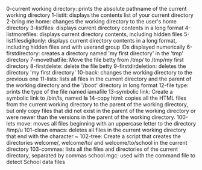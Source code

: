 0-current working directory: prints the absolute pathname of the current working directory
1-listit: displays the contents list of your current directory
2-bring me home: changes the working directory to the user's home directory
3-listfiles: displays current directory contents in a long format
4-listmorefiles: displays current directory contents, including hidden files
5-listfilesdigitonly: displays current directory contents in a long format, including hidden files and with userand group IDs displayed numerically
6-firstdirectory: creates a directory named 'my first directory' in the 'tmp' directory
7-movethatfile: Move the file betty from /tmp/ to /tmp/my first directory
8-firstdelete: delete the file betty
9-firstdirdeletion: deletes the directory 'my first directory'
10-back: changes the working directory to the previous one
11-lists: lists all files in the current directory and the parent of the working directory and the '/boot' directory in long format
12-file type: prints the type of the file named iamafile
13-symbolic link: Create a symbolic link to /bin/ls, named __ls__
14-copy html: copies all the HTML files from the current working directory to the parent of the working directory, but only copy files that did not exist in the parent of the working directory or were newer than the versions in the parent of the working directory.
100-lets move: moves all files beginning with an uppercase letter to the directory /tmp/u
101-clean emacs: deletes all files in the current working directory that end with the character ~
102-tree: Create a script that creates the directories welcome/, welcome/to/ and welcome/to/school in the current directory
103-commas: lists all the files and directories of the current directory, separated by commas
school.mgc: used with the command file to detect School data files
